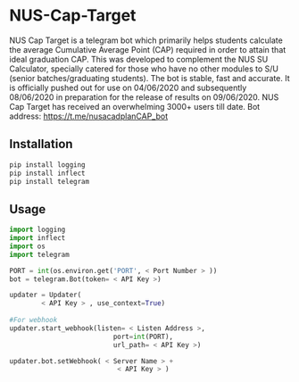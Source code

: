 # NUS-Cap-Target
NUS Cap Target is a telegram bot which primarily helps students calculate the average Cumulative Average Point (CAP) required in order to attain that ideal graduation CAP. This was developed to complement the NUS SU Calculator, specially catered for those who have no other modules to S/U (senior batches/graduating students). The bot is stable, fast and accurate. It is officially pushed out for use on 04/06/2020 and subsequently 08/06/2020 in preparation for the release of results on 09/06/2020. NUS Cap Target has received an overwhelming 3000+ users till date. Bot address: https://t.me/nusacadplanCAP_bot


## Installation
```bash
pip install logging
pip install inflect
pip install telegram
```

## Usage
```python
import logging
import inflect
import os
import telegram

PORT = int(os.environ.get('PORT', < Port Number > ))
bot = telegram.Bot(token= < API Key >)

updater = Updater(
        < API Key > , use_context=True)
      
#For webhook
updater.start_webhook(listen= < Listen Address >,
                          port=int(PORT),
                          url_path= < API Key >)

updater.bot.setWebhook( < Server Name > +
                           < API Key > )
```

